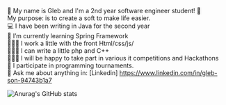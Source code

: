 👋 My name is Gleb and I'm a 2nd year software engineer student! 👋<br>
My purpose: is to create a soft to make life easier.<br>
💻 I have been writing in Java for the second year<br>
🌱 I’m currently learning Spring Framework<br>
👨🏽‍💻 I work a little with the front Html/css/js/<br>
👨🏽‍💻 I can write a little php and C++<br>
👨‍👨‍👦 I will be happy to take part in various it competitions and Hackathons<br>
🏅 I participate in programming tournaments.<br>
📩 Ask me about anything in: [Linkedin] https://www.linkedin.com/in/gleb-son-94743b1a7

![Anurag's GitHub stats](https://github-readme-stats.vercel.app/api?username=glebs0n1&show_icons=true&theme=radical)
